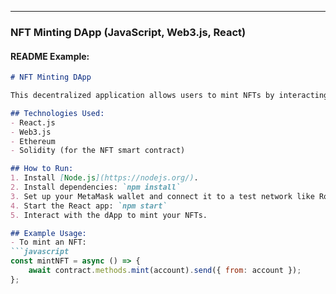 
---

### **NFT Minting DApp (JavaScript, Web3.js, React)**

#### README Example:
```markdown
# NFT Minting DApp

This decentralized application allows users to mint NFTs by interacting with an Ethereum smart contract. The DApp connects with MetaMask to facilitate minting.

## Technologies Used:
- React.js
- Web3.js
- Ethereum
- Solidity (for the NFT smart contract)

## How to Run:
1. Install [Node.js](https://nodejs.org/).
2. Install dependencies: `npm install`
3. Set up your MetaMask wallet and connect it to a test network like Ropsten.
4. Start the React app: `npm start`
5. Interact with the dApp to mint your NFTs.

## Example Usage:
- To mint an NFT:
```javascript
const mintNFT = async () => {
    await contract.methods.mint(account).send({ from: account });
};
